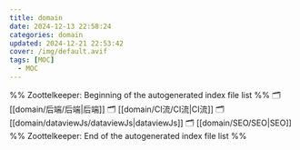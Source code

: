 ```yaml
---
title: domain
date: 2024-12-13 22:58:24
categories: domain
updated: 2024-12-21 22:53:42
cover: /img/default.avif
tags: [MOC]
  - MOC
---
```

%% Zoottelkeeper: Beginning of the autogenerated index file list  %%
🗂️ [[domain/后端/后端|后端]]
🗂️ [[domain/CI流/CI流|CI流]]
🗂️ [[domain/dataviewJs/dataviewJs|dataviewJs]]
🗂️ [[domain/SEO/SEO|SEO]]
%% Zoottelkeeper: End of the autogenerated index file list  %%
